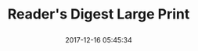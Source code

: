 ---
title: > #shorten me
  Reader's Digest Large Print
name: >
  Reader's Digest Large Print
date: "2017-12-16 05:45:34"
buy_now: "https://www.amazon.com/Readers-Digest-Association-Large-Print/dp/B06X1CC4S1?psc=1&SubscriptionId=AKIAIA5RBQIWQVTCUEUQ&tag=coldcutdeals-20&linkCode=xm2&camp=2025&creative=165953&creativeASIN=B06X1CC4S1"
description_markdown: >-

  Reader's Digest Large Print
tweet_id_str: "941907129908285440"
price: "$79.90"
list_price: "$79.90"
deal_price: "$22.00"
you_save: "$57.90 (72%)"
asin: "B06X1CC4S1"
image: "https://images-na.ssl-images-amazon.com/images/I/515nIpamQiL.jpg"
---